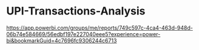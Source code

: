 # UPI-Transactions-Analysis
https://app.powerbi.com/groups/me/reports/749c597c-4ca4-463d-948d-06b74e584669/56edbf197e227040eee5?experience=power-bi&bookmarkGuid=4c7696fc9306244c6713
